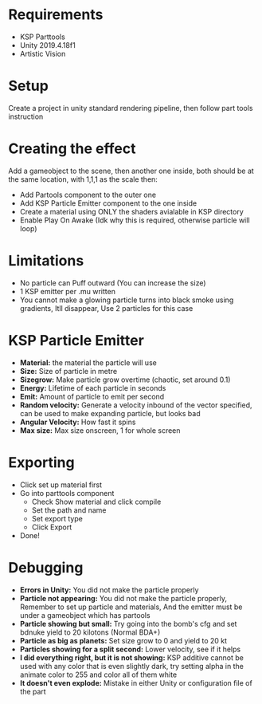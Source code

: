 # Requirements
* KSP Parttools
* Unity 2019.4.18f1
* Artistic Vision
# Setup
Create a project in unity standard rendering pipeline, then follow part tools instruction
# Creating the effect
Add a gameobject to the scene, then another one inside, both should be at the same location, with 1,1,1 as the scale
then:
* Add Partools component to the outer one
* Add KSP Particle Emitter component to the one inside
* Create a material using ONLY the shaders avialable in KSP directory
* Enable Play On Awake (Idk why this is required, otherwise particle will loop)
# Limitations
* No particle can Puff outward (You can increase the size)
* 1 KSP emitter per .mu written
* You cannot make a glowing particle turns into black smoke using gradients, Itll disappear, Use 2 particles for this case
# KSP Particle Emitter
* **Material:** the material the particle will use
* **Size:** Size of particle in metre
* **Sizegrow:** Make particle grow overtime (chaotic, set around 0.1)
* **Energy:** Lifetime of each particle in seconds
* **Emit:** Amount of particle to emit per second
* **Random velocity:** Generate a velocity inbound of the vector specified, can be used to make expanding particle, but looks bad
* **Angular Velocity:** How fast it spins
* **Max size:** Max size onscreen, 1 for whole screen
# Exporting
* Click set up material first
* Go into parttools component
  * Check Show material and click compile
  * Set the path and name
  * Set export type
  * Click Export
* Done!

# Debugging
* **Errors in Unity:** You did not make the particle properly
* **Particle not appearing:** You did not make the particle properly, Remember to set up particle and materials, And the emitter must be under a gameobject which has partools
* **Particle showing but small:** Try going into the bomb's cfg and set bdnuke yield to 20 kilotons (Normal BDA+)
* **Particle as big as planets:** Set size grow to 0 and yield to 20 kt
* **Particles showing for a split second:** Lower velocity, see if it helps
* **I did everything right, but it is not showing:** KSP additive cannot be used with any color that is even slightly dark, try setting alpha in the animate color to 255 and color all of them white
* **It doesn't even explode:** Mistake in either Unity or configuration file of the part

